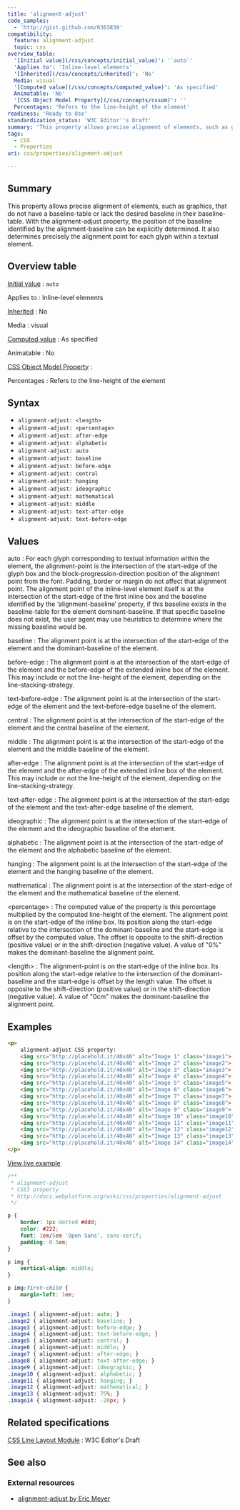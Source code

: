 ```yaml
---
title: 'alignment-adjust'
code_samples:
  - 'http://gist.github.com/6363838'
compatibility:
  feature: alignment-adjust
  topic: css
overview_table:
  '[Initial value](/css/concepts/initial_value)': '`auto`'
  'Applies to': 'Inline-level elements'
  '[Inherited](/css/concepts/inherited)': 'No'
  Media: visual
  '[Computed value](/css/concepts/computed_value)': 'As specified'
  Animatable: 'No'
  '[CSS Object Model Property](/css/concepts/cssom)': ''
  Percentages: 'Refers to the line-height of the element'
readiness: 'Ready to Use'
standardization_status: 'W3C Editor''s Draft'
summary: 'This property allows precise alignment of elements, such as graphics, that do not have a baseline-table or lack the desired baseline in their baseline-table. With the alignment-adjust property, the position of the baseline identified by the alignment-baseline can be explicitly determined. It also determines precisely the alignment point for each glyph within a textual element.'
tags:
  - CSS
  - Properties
uri: css/properties/alignment-adjust

---
```

## Summary

This property allows precise alignment of elements, such as graphics, that do not have a baseline-table or lack the desired baseline in their baseline-table. With the alignment-adjust property, the position of the baseline identified by the alignment-baseline can be explicitly determined. It also determines precisely the alignment point for each glyph within a textual element.

## Overview table

[Initial value](/css/concepts/initial_value)
:   `auto`

Applies to
:   Inline-level elements

[Inherited](/css/concepts/inherited)
:   No

Media
:   visual

[Computed value](/css/concepts/computed_value)
:   As specified

Animatable
:   No

[CSS Object Model Property](/css/concepts/cssom)
:

Percentages
:   Refers to the line-height of the element

## Syntax

-   `alignment-adjust: <length>`
-   `alignment-adjust: <percentage>`
-   `alignment-adjust: after-edge`
-   `alignment-adjust: alphabetic`
-   `alignment-adjust: auto`
-   `alignment-adjust: baseline`
-   `alignment-adjust: before-edge`
-   `alignment-adjust: central`
-   `alignment-adjust: hanging`
-   `alignment-adjust: ideographic`
-   `alignment-adjust: mathematical`
-   `alignment-adjust: middle`
-   `alignment-adjust: text-after-edge`
-   `alignment-adjust: text-before-edge`

## Values

auto
:   For each glyph corresponding to textual information within the element, the alignment-point is the intersection of the start-edge of the glyph box and the block-progression-direction position of the alignment point from the font. Padding, border or margin do not affect that alignment point. The alignment point of the inline-level element itself is at the intersection of the start-edge of the first inline box and the baseline identified by the ‘alignment-baseline’ property, if this baseline exists in the baseline-table for the element dominant-baseline. If that specific baseline does not exist, the user agent may use heuristics to determine where the missing baseline would be.

baseline
:   The alignment point is at the intersection of the start-edge of the element and the dominant-baseline of the element.

before-edge
:   The alignment point is at the intersection of the start-edge of the element and the before-edge of the extended inline box of the element. This may include or not the line-height of the element, depending on the line-stacking-strategy.

text-before-edge
:   The alignment point is at the intersection of the start-edge of the element and the text-before-edge baseline of the element.

central
:   The alignment point is at the intersection of the start-edge of the element and the central baseline of the element.

middle
:   The alignment point is at the intersection of the start-edge of the element and the middle baseline of the element.

after-edge
:   The alignment point is at the intersection of the start-edge of the element and the after-edge of the extended inline box of the element. This may include or not the line-height of the element, depending on the line-stacking-strategy.

text-after-edge
:   The alignment point is at the intersection of the start-edge of the element and the text-after-edge baseline of the element.

ideographic
:   The alignment point is at the intersection of the start-edge of the element and the ideographic baseline of the element.

alphabetic
:   The alignment point is at the intersection of the start-edge of the element and the alphabetic baseline of the element.

hanging
:   The alignment point is at the intersection of the start-edge of the element and the hanging baseline of the element.

mathematical
:   The alignment point is at the intersection of the start-edge of the element and the mathematical baseline of the element.

\<percentage\>
:   The computed value of the property is this percentage multiplied by the computed line-height of the element. The alignment point is on the start-edge of the inline box. Its position along the start-edge relative to the intersection of the dominant-baseline and the start-edge is offset by the computed value. The offset is opposite to the shift-direction (positive value) or in the shift-direction (negative value). A value of "0%" makes the dominant-baseline the alignment point.

\<length\>
:   The alignment-point is on the start-edge of the inline box. Its position along the start-edge relative to the intersection of the dominant-baseline and the start-edge is offset by the length value. The offset is opposite to the shift-direction (positive value) or in the shift-direction (negative value). A value of "0cm" makes the dominant-baseline the alignment point.

## Examples

``` html
<p>
    alignment-adjust CSS property:
    <img src="http://placehold.it/40x40" alt="Image 1" class="image1">
    <img src="http://placehold.it/40x40" alt="Image 2" class="image2">
    <img src="http://placehold.it/40x40" alt="Image 3" class="image3">
    <img src="http://placehold.it/40x40" alt="Image 4" class="image4">
    <img src="http://placehold.it/40x40" alt="Image 5" class="image5">
    <img src="http://placehold.it/40x40" alt="Image 6" class="image6">
    <img src="http://placehold.it/40x40" alt="Image 7" class="image7">
    <img src="http://placehold.it/40x40" alt="Image 8" class="image8">
    <img src="http://placehold.it/40x40" alt="Image 9" class="image9">
    <img src="http://placehold.it/40x40" alt="Image 10" class="image10">
    <img src="http://placehold.it/40x40" alt="Image 11" class="image11">
    <img src="http://placehold.it/40x40" alt="Image 12" class="image12">
    <img src="http://placehold.it/40x40" alt="Image 13" class="image13">
    <img src="http://placehold.it/40x40" alt="Image 14" class="image14">
</p>
```

[View live example](http://code.webplatform.org/gist/6363838)

``` css
/**
 * alignment-adjust
 * CSS3 property
 * http://docs.webplatform.org/wiki/css/properties/alignment-adjust
 */

p {
    border: 1px dotted #ddd;
    color: #222;
    font: 1em/5em 'Open Sans', sans-serif;
    padding: 0.5em;
}

p img {
    vertical-align: middle;
}

p img:first-child {
    margin-left: 1em;
}

.image1 { alignment-adjust: auto; }
.image2 { alignment-adjust: baseline; }
.image3 { alignment-adjust: before-edge; }
.image4 { alignment-adjust: text-before-edge; }
.image5 { alignment-adjust: central; }
.image6 { alignment-adjust: middle; }
.image7 { alignment-adjust: after-edge; }
.image8 { alignment-adjust: text-after-edge; }
.image9 { alignment-adjust: ideographic; }
.image10 { alignment-adjust: alphabetic; }
.image11 { alignment-adjust: hanging; }
.image12 { alignment-adjust: mathematical; }
.image13 { alignment-adjust: 75%; }
.image14 { alignment-adjust: -20px; }
```

## Related specifications

[CSS Line Layout Module](http://dev.w3.org/csswg/css-inline/)
:   W3C Editor's Draft

## See also

### External resources

-   [alignment-adjust by Eric Meyer](http://meyerweb.com/eric/css/tests/css3/show.php?p=alignment-adjust)
